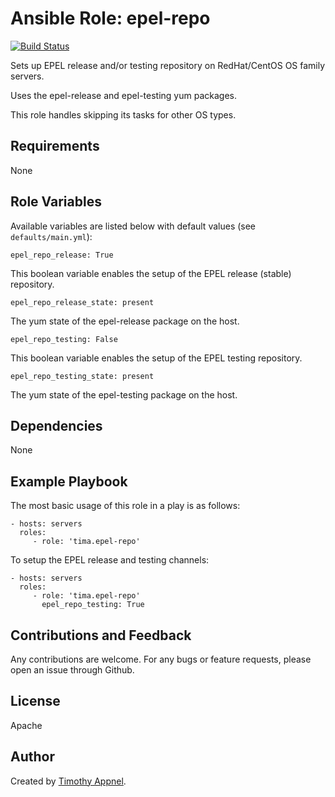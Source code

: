 # Ansible Role: epel-repo

[![Build Status](https://travis-ci.org/tima/ansible-role-epel-repo.svg?branch=master)](https://travis-ci.org/tima/ansible-role-epel-repo)

Sets up EPEL release and/or testing repository on RedHat/CentOS OS family servers. 

Uses the epel-release and epel-testing yum packages.

This role handles skipping its tasks for other OS types.

## Requirements

None

## Role Variables

Available variables are listed below with default values (see `defaults/main.yml`):

    epel_repo_release: True

This boolean variable enables the setup of the EPEL release (stable) repository.

    epel_repo_release_state: present

The yum state of the epel-release package on the host.

    epel_repo_testing: False

This boolean variable enables the setup of the EPEL testing repository.

    epel_repo_testing_state: present

The yum state of the epel-testing package on the host.


## Dependencies

None

## Example Playbook

The most basic usage of this role in a play is as follows:

    - hosts: servers
      roles:
         - role: 'tima.epel-repo'

To setup the EPEL release and testing channels:

    - hosts: servers
      roles:
         - role: 'tima.epel-repo'
           epel_repo_testing: True

## Contributions and Feedback

Any contributions are welcome. For any bugs or feature requests,
please open an issue through Github.

## License

Apache

## Author

Created by [Timothy Appnel](https://github.com/tima).
